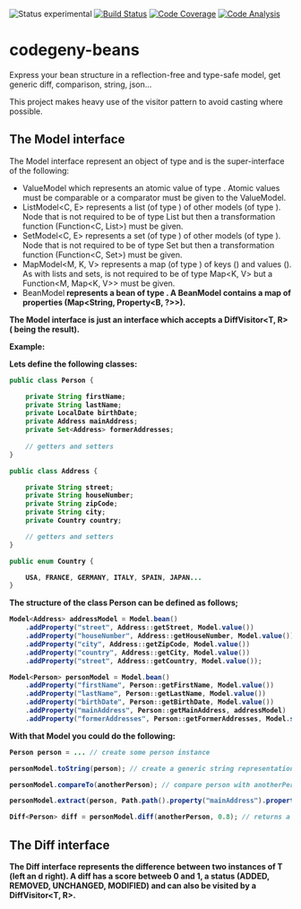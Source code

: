 ![Status experimental](https://img.shields.io/badge/status-experimental-red.svg)
[![Build Status](https://img.shields.io/travis/codegeny/codegeny-beans.svg)](https://travis-ci.org/codegeny/codegeny-beans)
[![Code Coverage](https://img.shields.io/codecov/c/github/codegeny/codegeny-beans.svg)](https://codecov.io/gh/codegeny/codegeny-beans)
[![Code Analysis](https://img.shields.io/codacy/grade/2a447b2e20e34b628cef941f7619e184.svg)](https://www.codacy.com/app/codegeny/codegeny-beans)

# codegeny-beans

Express your bean structure in a reflection-free and type-safe model, get generic diff, comparison, string, json...

This project makes heavy use of the visitor pattern to avoid casting where possible.

## The Model interface

The Model<T> interface represent an object of type <T> and is the super-interface of the following:

- ValueModel<T> which represents an atomic value of type <T>. Atomic values must be comparable or a comparator must be given to the ValueModel.
- ListModel<C, E> represents a list (of type <C>) of other models (of type <E>). Node that <C> is not required to be of type List<E> but then a transformation function (Function<C, List<E>>) must be given.
- SetModel<C, E> represents a set (of type <C>) of other models (of type <E>). Node that <C> is not required to be of type Set<E> but then a transformation function (Function<C, Set<E>>) must be given.
- MapModel<M, K, V> represents a map (of type <M>) of keys (<K>) and values (<V>). As with lists and sets, <M> is not required to be of type Map<K, V> but a Function<M, Map<K, V>> must be given.
- BeanModel<B> represents a bean of type <B>. A BeanModel contains a map of properties (Map<String, Property<B, ?>>).

The Model<T> interface is just an interface which accepts a DiffVisitor<T, R> (<R> being the result).

Example:

Lets define the following classes:

```java
public class Person {

	private String firstName;
	private String lastName;
	private LocalDate birthDate;
	private Address mainAddress;
	private Set<Address> formerAddresses;
	
	// getters and setters
}

public class Address {

	private String street;
	private String houseNumber;
	private String zipCode;
	private String city;
	private Country country;

	// getters and setters
}

public enum Country {

	USA, FRANCE, GERMANY, ITALY, SPAIN, JAPAN...
}
```

The structure of the class Person can be defined as follows;

```java
Model<Address> addressModel = Model.bean()
	.addProperty("street", Address::getStreet, Model.value())
	.addProperty("houseNumber", Address::getHouseNumber, Model.value())
	.addProperty("city", Address::getZipCode, Model.value())
	.addProperty("country", Address::getCity, Model.value())
	.addProperty("street", Address::getCountry, Model.value());

Model<Person> personModel = Model.bean()
	.addProperty("firstName", Person::getFirstName, Model.value())
	.addProperty("lastName", Person::getLastName, Model.value())
	.addProperty("birthDate", Person::getBirthDate, Model.value())
	.addProperty("mainAddress", Person::getMainAddress, addressModel)
	.addProperty("formerAddresses", Person::getFormerAddresses, Model.set(addressModel));
```

With that Model<Person> you could do the following:

```java
Person person = ... // create some person instance

personModel.toString(person); // create a generic string representation for person

personModel.compareTo(anotherPerson); // compare person with anotherPerson by comparing fields in the order they were defined (firstName, lastName, birthDate, mainAddress.street, mainAddress.houseNumber...

personModel.extract(person, Path.path().property("mainAddress").property("city")); // extract person.mainAddress.city

Diff<Person> diff = personModel.diff(anotherPerson, 0.8); // returns a Diff<Person>, see further in the documentation.
```

## The Diff interface

The Diff<T> interface represents the difference between two instances of T (left an d right). A diff has a score betweeb 0 and 1, a status (ADDED, REMOVED, UNCHANGED, MODIFIED) and can also be visited by a DiffVisitor<T, R>.

